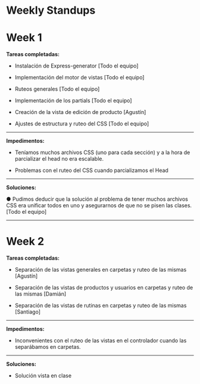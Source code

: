 # Weekly Standups

# Week 1

**Tareas completadas:**

- Instalación de Express-generator [Todo el equipo]

- Implementación del motor de vistas [Todo el equipo]

- Ruteos generales [Todo el equipo]

- Implementación de los partials [Todo el equipo]

 - Creación de la vista de edición de producto [Agustín]

- Ajustes de estructura y ruteo del CSS [Todo el equipo]
---

**Impedimentos:**

- Teníamos muchos archivos CSS (uno para cada sección) y a la hora de parcializar el head no era escalable.

- Problemas con el ruteo del CSS cuando parcializamos el Head
---




**Soluciones:**

● Pudimos deducir que la solución al problema de tener muchos archivos CSS era unificar todos en uno y asegurarnos de que no se pisen las clases. [Todo el equipo]

---
 


# Week 2

**Tareas completadas:**

- Separación de las vistas generales en carpetas y ruteo de las mismas [Agustín]

- Separación de las vistas de productos y usuarios en carpetas y ruteo de las mismas [Damián]

- Separación de las vistas de rutinas en carpetas y ruteo de las mismas [Santiago]
 ---


**Impedimentos:**

- Inconvenientes con el ruteo de las vistas en el controlador cuando las separábamos en carpetas. 

---
**Soluciones:**

- Solución vista en clase
